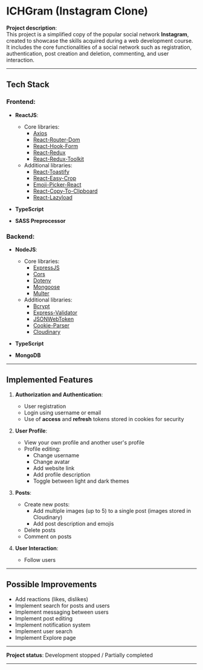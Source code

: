 # ICHGram (Instagram Clone)

**Project description**:  
This project is a simplified copy of the popular social network **Instagram**, created to showcase the skills acquired during a web development course. It includes the core functionalities of a social network such as registration, authentication, post creation and deletion, commenting, and user interaction.

---

## Tech Stack

### **Frontend**:
- **ReactJS**:
    - Core libraries:
        - [Axios](https://axios-http.com/)
        - [React-Router-Dom](https://reactrouter.com/)
        - [React-Hook-Form](https://react-hook-form.com)
        - [React-Redux](https://react-redux.js.org/)
        - [React-Redux-Toolkit](https://redux-toolkit.js.org/)
    - Additional libraries:
        - [React-Toastify](https://www.npmjs.com/package/react-toastify)
        - [React-Easy-Crop](https://www.npmjs.com/package/react-easy-crop)
        - [Emoji-Picker-React](https://www.npmjs.com/package/emoji-picker-react)
        - [React-Copy-To-Clipboard](https://www.npmjs.com/package/react-copy-to-clipboard)
        - [React-Lazyload](https://www.npmjs.com/package/react-lazyload)

- **TypeScript**
- **SASS Preprocessor**

### **Backend**:
- **NodeJS**:
    - Core libraries:
        - [ExpressJS](https://expressjs.com/)
        - [Cors](https://www.npmjs.com/package/cors)
        - [Dotenv](https://www.dotenv.org/)
        - [Mongoose](https://mongoosejs.com/)
        - [Multer](https://www.npmjs.com/package/multer)
    - Additional libraries:
        - [Bcrypt](https://www.npmjs.com/package/bcrypt)
        - [Express-Validator](https://www.npmjs.com/package/express-validator)
        - [JSONWebToken](https://www.npmjs.com/package/jsonwebtoken)
        - [Cookie-Parser](https://www.npmjs.com/package/cookie-parser)
        - [Cloudinary](https://www.npmjs.com/package/cloudinary)

- **TypeScript**
- **MongoDB**

---

## Implemented Features

1. **Authorization and Authentication**:
    - User registration
    - Login using username or email
    - Use of **access** and **refresh** tokens stored in cookies for security

2. **User Profile**:
    - View your own profile and another user's profile
    - Profile editing:
        - Change username
        - Change avatar
        - Add website link
        - Add profile description
        - Toggle between light and dark themes

3. **Posts**:
    - Create new posts:
        - Add multiple images (up to 5) to a single post (images stored in Cloudinary)
        - Add post description and emojis
    - Delete posts
    - Comment on posts

4. **User Interaction**:
    - Follow users

---

## Possible Improvements

- Add reactions (likes, dislikes)
- Implement search for posts and users
- Implement messaging between users
- Implement post editing
- Implement notification system
- Implement user search
- Implement Explore page

---

**Project status**: Development stopped / Partially completed

---
